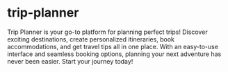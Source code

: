 # trip-planner
Trip Planner is your go-to platform for planning perfect trips! Discover exciting destinations, create personalized itineraries, book accommodations, and get travel tips all in one place. With an easy-to-use interface and seamless booking options, planning your next adventure has never been easier. Start your journey today!
